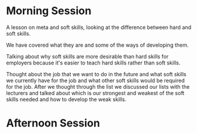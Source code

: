 # Morning Session
A lesson on meta and soft skills, looking at the difference between hard and soft skills.

We have covered what they are and some of the ways of developing them.

Talking about why soft skills are more desirable than hard skills for employers because it's easier to teach hard skills rather than soft skills.

Thought about the job that we want to do in the future and what soft skills we currently have for the job and what other soft skills would be required for the job. After we thought through the list we discussed our lists with the lecturers and talked about which is our strongest and weakest of the soft skills needed and how to develop the weak skills.

# Afternoon Session
